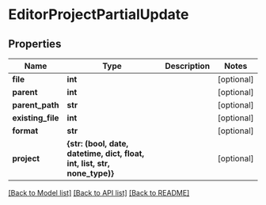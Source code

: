 # EditorProjectPartialUpdate


## Properties

Name | Type | Description | Notes
------------ | ------------- | ------------- | -------------
**file** | **int** |  | [optional] 
**parent** | **int** |  | [optional] 
**parent_path** | **str** |  | [optional] 
**existing_file** | **int** |  | [optional] 
**format** | **str** |  | [optional] 
**project** | **{str: (bool, date, datetime, dict, float, int, list, str, none_type)}** |  | [optional] 

[[Back to Model list]](../README.md#models) [[Back to API list]](../README.md#api-endpoints) [[Back to README]](../README.md)


